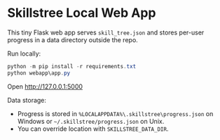 # Skillstree Local Web App

This tiny Flask web app serves `skill_tree.json` and stores per-user progress in a data directory outside the repo.

Run locally:

```powershell
python -m pip install -r requirements.txt
python webapp\app.py
```

Open http://127.0.0.1:5000

Data storage:
- Progress is stored in `%LOCALAPPDATA%\.skillstree\progress.json` on Windows or `~/.skillstree/progress.json` on Unix.
- You can override location with `SKILLSTREE_DATA_DIR`.
